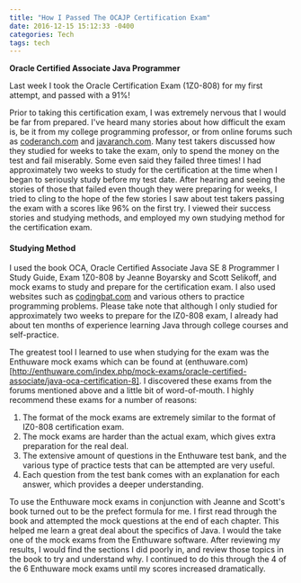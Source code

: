 ```yaml
---
title: "How I Passed The OCAJP Certification Exam"
date: 2016-12-15 15:12:33 -0400
categories: Tech
tags: tech
---
```

**Oracle Certified Associate Java Programmer**

Last week I took the Oracle Certification Exam (1Z0-808) for my first attempt, and passed with a 91%!
<!--sep-->

Prior to taking this certification exam, I was extremely nervous that I would be far from prepared. I've heard many stories about how difficult the exam is, be it from my college programming professor, or from online forums such as [coderanch.com](https://coderanch.com) and [javaranch.com](https://javaranch.com). Many test takers discussed how they studied for weeks to take the exam, only to spend the money on the test and fail miserably. Some even said they failed three times!
I had approximately two weeks to study for the certification at the time when I began to seriously study before my test date. After hearing and seeing the stories of those that failed even though they were preparing for weeks, I tried to cling to the hope of the few stories I saw about test takers passing the exam with a scores like 96% on the first try. I viewed their success stories and studying methods, and employed my own studying method for the certification exam.

#### Studying Method ####

I used the book OCA, Oracle Certified Associate Java SE 8 Programmer I Study Guide, Exam 1Z0-808 by Jeanne Boyarsky and Scott Selikoff, and mock exams to study and prepare for the certification exam. I also used websites such as [codingbat.com](https://codingbat.com/java) and various others to practice programming problems. Please take note that although I only studied for approximately two weeks to prepare for the IZ0-808 exam, I already had about ten months of experience learning Java through college courses and self-practice.

The greatest tool I learned to use when studying for the exam was the Enthuware mock exams which can be found at (enthuware.com)[http://enthuware.com/index.php/mock-exams/oracle-certified-associate/java-oca-certification-8]. I discovered these exams from the forums mentioned above and a little bit of word-of-mouth. I highly recommend these exams for a number of reasons:
1. The format of the mock exams are extremely similar to the format of IZ0-808 certification exam.
2. The mock exams are harder than the actual exam, which gives extra preparation for the real deal.
3. The extensive amount of questions in the Enthuware test bank, and the various type of practice tests that can be attempted are very useful.
4. Each question from the test bank comes with an explanation for each answer, which provides a deeper understanding.

To use the Enthuware mock exams in conjunction with Jeanne and Scott's book turned out to be the prefect formula for me. I first read through the book and attempted the mock questions at the end of each chapter. This helped me learn a great deal about the specifics of Java. I would the take one of the mock exams from the Enthuware software. After reviewing my results, I would find the sections I did poorly in, and review those topics in the book to try and understand why. I continued to do this through the 4 of the 6 Enthuware mock exams until my scores increased dramatically.
